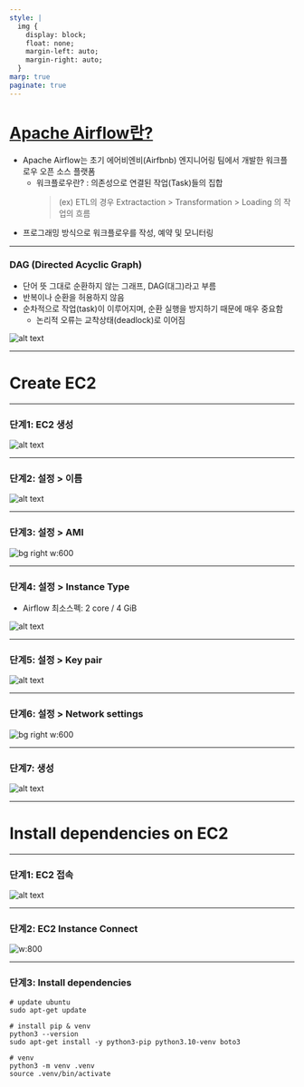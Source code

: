 ```yaml
---
style: |
  img {
    display: block;
    float: none;
    margin-left: auto;
    margin-right: auto;
  }
marp: true
paginate: true
---
```

# [Apache Airflow란?](https://velog.io/@sophi_e/Airflow-%EA%B8%B0%EC%B4%88-%EA%B0%9C%EB%85%90-%EB%B0%8F-%EC%9E%A5%EB%8B%A8%EC%A0%90)
- Apache Airflow는 초기 에어비엔비(Airfbnb) 엔지니어링 팀에서 개발한 워크플로우 오픈 소스 플랫폼
  - 워크플로우란? : 의존성으로 연결된 작업(Task)들의 집합
    > (ex) ETL의 경우 Extractaction > Transformation > Loading 의 작업의 흐름
- 프로그래밍 방식으로 워크플로우를 작성, 예약 및 모니터링
---
### DAG (Directed Acyclic Graph)
- 단어 뜻 그대로 순환하지 않는 그래프, DAG(대그)라고 부름
- 반복이나 순환을 허용하지 않음
- 순차적으로 작업(task)이 이루어지며, 순환 실행을 방지하기 때문에 매우 중요함
  - 논리적 오류는 교착상태(deadlock)로 이어짐

![alt text](./img/image-56.png)

---
# Create EC2

---
### 단계1: EC2 생성
![alt text](./img/image.png)

---
### 단계2: 설정 > 이름
![alt text](./img/image-1.png)

---
### 단계3: 설정 > AMI
![bg right w:600](./img/image-2.png)

---
### 단계4: 설정 > Instance Type
- Airflow 최소스펙: 2 core / 4 GiB

![alt text](./img/image-3.png)

---
### 단계5: 설정 > Key pair 
![alt text](./img/image-4.png)

---
### 단계6: 설정 > Network settings
![bg right w:600](./img/image-5.png)

---
### 단계7: 생성 
![alt text](./img/image-6.png)

---
# Install dependencies on EC2

---
### 단계1: EC2 접속  
![alt text](./img/image-7.png)

---
### 단계2: EC2 Instance Connect
![w:800](./img/image-8.png)

---
### 단계3: Install dependencies
```shell
# update ubuntu
sudo apt-get update

# install pip & venv
python3 --version
sudo apt-get install -y python3-pip python3.10-venv boto3

# venv
python3 -m venv .venv
source .venv/bin/activate
```